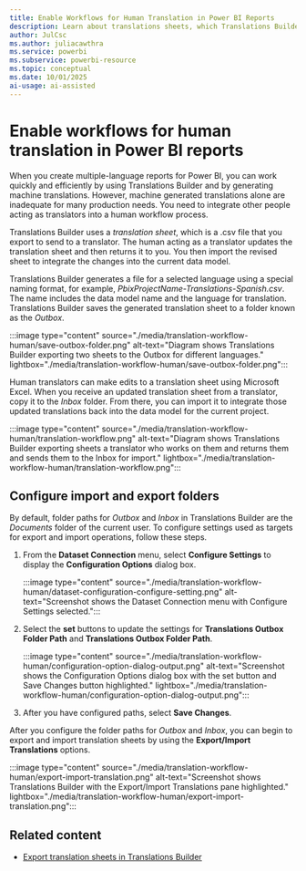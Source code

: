 ```yaml
---
title: Enable Workflows for Human Translation in Power BI Reports
description: Learn about translations sheets, which Translations Builder uses to export and import .csv files for human translators to use to localize Power BI reports.
author: JulCsc   
ms.author: juliacawthra
ms.service: powerbi
ms.subservice: powerbi-resource
ms.topic: conceptual
ms.date: 10/01/2025
ai-usage: ai-assisted
---
```

# Enable workflows for human translation in Power BI reports

When you create multiple-language reports for Power BI, you can work quickly and efficiently by using Translations Builder and by generating machine translations. However, machine generated translations alone are inadequate for many production needs. You need to integrate other people acting as translators into a human workflow process.

Translations Builder uses a *translation sheet*, which is a .csv file that you export to send to a translator. The human acting as a translator updates the translation sheet and then returns it to you. You then import the revised sheet to integrate the changes into the current data model.

Translations Builder generates a file for a selected language using a special naming format, for example, *PbixProjectName-Translations-Spanish.csv*. The name includes the data model name and the language for translation. Translations Builder saves the generated translation sheet to a folder known as the *Outbox*.

:::image type="content" source="./media/translation-workflow-human/save-outbox-folder.png" alt-text="Diagram shows Translations Builder exporting two sheets to the Outbox for different languages." lightbox="./media/translation-workflow-human/save-outbox-folder.png":::

Human translators can make edits to a translation sheet using Microsoft Excel. When you receive an updated translation sheet from a translator, copy it to the *Inbox* folder. From there, you can import it to integrate those updated translations back into the data model for the current project.

:::image type="content" source="./media/translation-workflow-human/translation-workflow.png" alt-text="Diagram shows Translations Builder exporting sheets a translator who works on them and returns them and sends them to the Inbox for import." lightbox="./media/translation-workflow-human/translation-workflow.png":::

## Configure import and export folders

By default, folder paths for *Outbox* and *Inbox* in Translations Builder are the *Documents* folder of the current user. To configure settings used as targets for export and import operations, follow these steps.

1. From the **Dataset Connection** menu, select **Configure Settings** to display the **Configuration Options** dialog box.

   :::image type="content" source="./media/translation-workflow-human/dataset-configuration-configure-setting.png" alt-text="Screenshot shows the Dataset Connection menu with Configure Settings selected.":::

1. Select the **set** buttons to update the settings for **Translations Outbox Folder Path** and **Translations Outbox Folder Path**.

   :::image type="content" source="./media/translation-workflow-human/configuration-option-dialog-output.png" alt-text="Screenshot shows the Configuration Options dialog box with the set button and Save Changes button highlighted." lightbox="./media/translation-workflow-human/configuration-option-dialog-output.png":::

1. After you have configured paths, select **Save Changes**.

After you configure the folder paths for *Outbox* and *Inbox*, you can begin to export and import translation sheets by using the **Export/Import Translations** options.

:::image type="content" source="./media/translation-workflow-human/export-import-translation.png" alt-text="Screenshot shows Translations Builder with the Export/Import Translations pane highlighted." lightbox="./media/translation-workflow-human/export-import-translation.png":::

## Related content

- [Export translation sheets in Translations Builder](translation-sheet-export.md)
